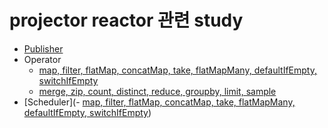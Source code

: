 # projector reactor 관련 study

- [Publisher](src/main/kotlin/ms2709/reactor/Publisher.java)
- Operator
    - [map, filter, flatMap, concatMap, take, flatMapMany, defaultIfEmpty, switchIfEmpty](src/main/kotlin/ms2709/reactor/PublishWithOperator1.java)
    - [merge, zip, count, distinct, reduce, groupby, limit, sample](src/main/kotlin/ms2709/reactor/PublishWithOperator2.java)
- [Scheduler](- [map, filter, flatMap, concatMap, take, flatMapMany, defaultIfEmpty, switchIfEmpty](src/main/kotlin/ms2709/reactor/Scheduler.java))